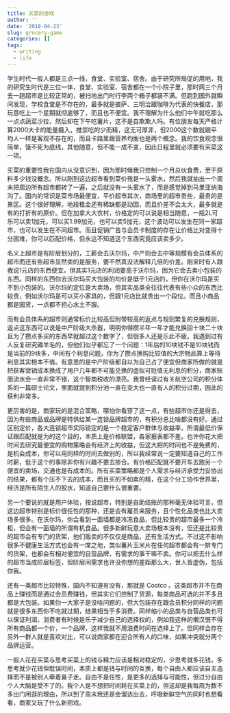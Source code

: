 ```yaml
---
title: 买菜的游戏
author: ''
date: '2018-04-23'
slug: grocery-game
categories: []
tags:
  - writing
  - life
---
```

学生时代一般人都是三点一线，食堂、实验室、宿舍。由于研究所局促的用地，我的研究生时代是三位一体，食堂、实验室、宿舍都在一个小院子里，那时两三个月去一趟超市是比较正常的，被扫地出门时行李两个箱子都装不满。但跑到国外就瞬间发现，学校食堂是不存在的，最多就是披萨、三明治跟咖啡为代表的快餐店，那玩意吃上一个星期就彻底够了，而且也不便宜。我不理解为什么他们中午就吃那么一点点蔬菜沙拉，然后却在下午吃薯片，这不是自欺欺人吗。有位朋友每天严格计算2000大卡的能量摄入，推崇吃的少而精，这无可厚非，但2000这个数就跟平均人一样是客观不存在的，而且卡路里跟营养均衡也是两个概念。我的饮食观念很简单，饿不死为底线，其他随意，但不能一成不变，因此日程里就必须要有买菜这一项。

买菜的重要性我在国内从没意识到，因为那时候我只控制一个月总伙食费，至于原料多少钱没概念。所以刚到这边超市看到菜价我是一头雾水，然后我就抽出一个周末把周边所有超市都转了一遍，之后就没有一头雾水了，而是感觉掉到马里亚纳海沟了。国内的常识是菜市场最便宜，平价超市其次，商场里的超市贵些，最贵的是景区。这个很好理解，地段租金还有稀缺都是动因，而且价差不会太大，最多就是有的打折有的原价。但在加拿大大农村，价格定的可以说是相当随意，一瓶2L可乐可以卖1加元，可以买1.99加元，也可以卖5加元，这个波动可以发生在同一家超市，也可以发生在不同超市。而且促销广告与会员卡制度的存在让价格比对变得十分困难，你可以匹配价格，但永远不知道这个东西究竟应该卖多少。

名义上超市是有阶层划分的，工薪会去沃尔玛，中产则会去中等规模有会员体系的超市而还有些超市显然卖的是服务，要不然真没法解释几倍的价差。刚来时有人跟我说1元店的东西便宜，但其实1元店的利润要高于沃尔玛，因为它会去卖小包装的东西。同样的东西你去沃尔玛买大包装的均价是低于1元店的，但你在沃尔玛是买不到小包装的。沃尔玛的定位是大卖场，但其实品类全往往代表有些小众的东西比较贵，例如沃尔玛是可以买小家具的，但跟1元店比就贵出一个段位。而且小商品都是国货，一点都不担心水土不服。

而有会员体系的超市则通常标价比较高但附带较高的返点与规则繁复的兑换规则，返点这东西可以说是中产阶级大杀器，明明你得攒半年一年才能兑换回十块二十块且为了攒点多买的东西早就超过这个数字了，但很多人还是乐此不疲。我遇到过有人反复研究薅羊毛的，但他们似乎都忘了一个问题：1年后的10块钱不是10块钱而是当前的9块多，中间有个利息问题，你为了攒点换购比较值的大宗物品算上等待利息其实根本不值。有意思的是中产阶级都自以为自己占了便宜但商家所做的就是把获客营销成本换成了用户几年都不可能兑换的虚拟可贬值无利息的积分，商家账面流水会一直非常不错，这个智商税收的漂亮。我曾经读过有关航空公司的积分体系的一篇硕士论文，里面就提到积分池一直在变大也一直有人的积分过期，因此的获利非常多。

更厉害的是，商家玩的是混合策略，哪怕你看穿了这一点，有些超市你还是得去，因为有些商品或品牌是特供给某一连锁品牌超市的，有积分总比啥都没有好。通过区别定价，各大连锁超市实际锁定的是一个稳定客户群体与收益率，所谓最低价保证跟匹配就是为的这个目的，本质上是价格联盟，各家报表都不差。也许你花大把时间去研究最便宜的购物策略会有经济上的收益，但这大把的时间也不是免费的，是机会成本，你可以用同样的时间去做别的，所以我经常说一定要知道自己的工作时薪，低于这个的事除非你有兴趣不要去掺合。有价格匹配就不要开车去跑另一个便宜的卖场，交通也是有成本的。所有买菜策略都是个人需求与经济承受力妥协出的结果，都有个压不下去的成本，而且买的不如卖的精，在这个分工协作世界里，经济是所有陌生人的胶水，知道自己要什么很重要。

另一个要说的就是用户体验，按说超市，特别是自助结账的那种毫无体验可言，但这边超市特别是标价很任性的那种，还是会有雇员来服务，且个性化品类也比大卖场多很多。在沃尔玛，你会看到一面墙都是冷冻食品，但比较贵的超市最多一个冷柜，但会有一面墙的所谓有机食品。很多新鲜玩意大卖场根本没有，但还是比较贵的超市会有专门的货架，他们贩卖的不仅仅是商品，还有生活方式。不过这不影响很多不健康生活方式也会有一席之地，类似薯片玉米片在任何超市都会有一排专门的货架，也都会有相对便宜的自营品牌，有需求的事干嘛不卖。你可以把去什么样的超市当成阶层标签，但阶层间需求也许没你想的差距那么大，世人皆虚伪，包括你我。

还有一类超市比较特殊，国内不知道有没有，那就是 Costco 。这类超市并不在商品上赚钱而是通过会员费赚钱，但其实它们控制了货源，每类商品可选的并不多且都是大包装。如果你一大家子是没啥问题的，但大包装存在跟会员积分同样的问题就是很多东西你不吃就过期，结果相当于多消费。同样缩小的品类与自营品类也可以保证利润，消费者有时候是乐于减少自己的选择权的，例如我这样的懒汉恨不得所有商品都一个价，一个品牌，这样我就不用浪费时间在选择上了。但同样会存在另外一群人就是喜欢对比，可以说商家都在迎合所有人的口味，如果冲突就分两个品牌运营。

一般人花在买菜与思考买菜上的钱与精力应该是相对稳定的，少思考就多花钱，多思考就少花钱但耽误时间，本质上都是钱与时间的互换，每个自由人都应该自主选择而不是被别人牵着鼻子走。自由不是任性，是更多的选择与可能性，但过分自由个人大脑是受不了的。我个人是不想把时间耗在买菜上的，但这却是我每周为数不多出门闲逛的理由，所以到了周末我还是会溜达出去，呼吸新鲜空气的同时也想看看，商家又玩了什么新把戏。